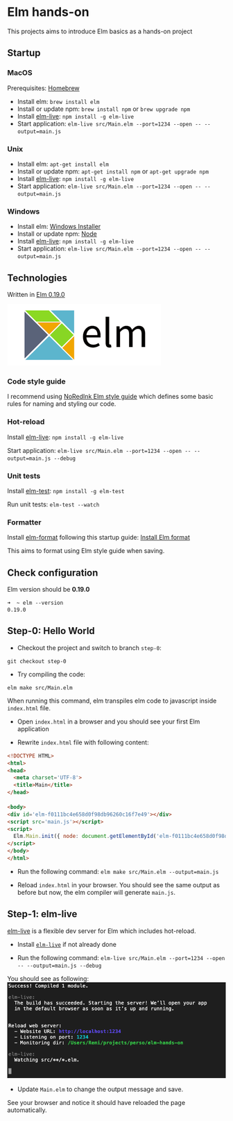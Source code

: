# Elm hands-on

This projects aims to introduce Elm basics as a hands-on project

## Startup

### MacOS

Prerequisites: [Homebrew](https://brew.sh/index_fr)

- Install elm: `brew install elm`
- Install or update npm: `brew install npm` or `brew upgrade npm`
- Install [elm-live](https://github.com/wking-io/elm-live): `npm install -g elm-live`
- Start application: `elm-live src/Main.elm --port=1234 --open -- --output=main.js`

### Unix 
- Install elm: `apt-get install elm`
- Install or update npm: `apt-get install npm` or `apt-get upgrade npm`
- Install [elm-live](https://github.com/wking-io/elm-live): `npm install -g elm-live`
- Start application: `elm-live src/Main.elm --port=1234 --open -- --output=main.js`

### Windows
- Install elm: [Windows Installer](https://guide.elm-lang.org/install.html)
- Install or update npm: [Node](https://nodejs.org/en/download/)
- Install [elm-live](https://github.com/wking-io/elm-live): `npm install -g elm-live`
- Start application: `elm-live src/Main.elm --port=1234 --open -- --output=main.js`

## Technologies 
Written in [Elm 0.19.0](https://elm-lang.org/)

![Elm logo](doc/logo.png)

### Code style guide
I recommend using [NoRedInk Elm style guide](https://github.com/NoRedInk/elm-style-guide) which defines some basic rules for naming and styling our code.

### Hot-reload
Install [elm-live](https://github.com/wking-io/elm-live): `npm install -g elm-live`

Start application: `elm-live src/Main.elm --port=1234 --open -- --output=main.js --debug`

### Unit tests
Install [elm-test](https://github.com/elm-community/elm-test): `npm install -g elm-test`

Run unit tests: `elm-test --watch`

### Formatter
Install [elm-format](https://github.com/avh4/elm-format) following this startup guide: [Install Elm format](https://github.com/avh4/elm-format)

This aims to format using Elm style guide when saving.


## Check configuration

Elm version should be **0.19.0**
```
➜  ~ elm --version
0.19.0
```

## Step-0: Hello World

- Checkout the project and switch to branch `step-0`: 
```git
git checkout step-0
```

- Try compiling the code:
```
elm make src/Main.elm
```
When running this command, elm transpiles elm code to javascript inside `index.html` file.

- Open `index.html` in a browser and you should see your first Elm application 

- Rewrite `index.html` file with following content:

```html
<!DOCTYPE HTML>
<html>
<head>
  <meta charset='UTF-8'>
  <title>Main</title>
</head>

<body>
<div id='elm-f0111bc4e658d0f98db96260c16f7e49'></div>
<script src='main.js'></script>
<script>
  Elm.Main.init({ node: document.getElementById('elm-f0111bc4e658d0f98db96260c16f7e49') });
</script>
</body>
</html>
```

- Run the following command: `elm make src/Main.elm --output=main.js`

- Reload `index.html` in your browser. You should see the same output as before but now, the elm compiler will generate `main.js`.

## Step-1: elm-live 

[elm-live](https://github.com/wking-io/elm-live) is a flexible dev server for Elm which includes hot-reload. 

- Install [`elm-live`](#hot-reload) if not already done 

- Run the following command: `elm-live src/Main.elm --port=1234 --open  -- --output=main.js --debug`

You should see as following: 
![Elm-live](doc/elm-live.png)

- Update `Main.elm` to change the output message and save.

See your browser and notice it should have reloaded the page automatically.